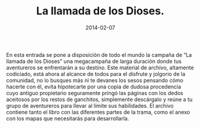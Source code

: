 ﻿---
title: La llamada de los Dioses.
summary: "La megacamapaña 'La llamada de los dioses' ahora para todos desde el codex."
authors:
  - Cristóbal Sánchez Morales
date: 2014-02-07
type: post
categories:
- Clásicos de la Marca
- Holocubierta
tags:
- Dungeon
- Campaña
- Isla
- Exploración
- Marítima
minlevels: "1"
maxlevels: "2"
prices: 39.95€
session: "50"
mincharacters: "3"
maxcharacters: "5"
eval: oficial
cover: "la-llamada-de-los-dioses.jpg"
download: "la-llamada-de-los-dioses.rar"
moreinfo: "https://holocubierta.com/market/marketview/rpggames/marcadeleste/lme-cajanegra-detail"
license: "OGL"
draft: false

---
En esta entrada se pone a disposición de todo el mundo la campaña de “La llamada de los Dioses” una megacampaña de larga duración donde tus aventureros se enfrentarán a su destino.
Este material de archivo, altamente codiciado, está ahora al alcance de todos para el disfrute y jolgorio de la comunidad, no lo busques más ni te devanes los sesos pensando cómo hacerte con él, evita hipotecarte por una copia de dudosa procedencia cuyo antiguo propietario seguramente pringó las páginas con los dedos aceitosos por los restos de ganchitos, simplemente descárgalo y reúne a tu grupo de aventureros para llevar al límite sus habilidades.
El archivo contiene tanto el libro con las diferentes partes de la trama, como el anexo con los mapas que necesitarás para desarrollarla.
